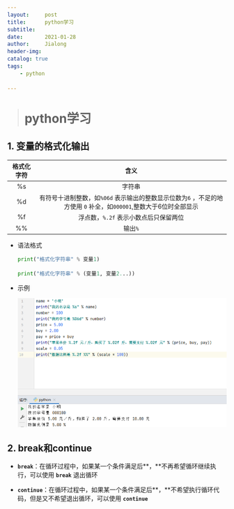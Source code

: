 ```yaml
---
layout:     post
title:      python学习
subtitle:   
date:       2021-01-28
author:     Jialong
header-img: 
catalog: true
tags:
    - python

---
```


> # python学习

## 1. 变量的格式化输出

| 格式化字符 |                             含义                             |
| :--------: | :----------------------------------------------------------: |
|     %s     |                            字符串                            |
|     %d     | 有符号十进制整数，如`%06d` 表示输出的整数显示位数为`6` ，不足的地方使用 `0` 补全，如`000001`,整数大于6位时全部显示 |
|     %f     |            浮点数，`%.2f` 表示小数点后只保留两位             |
|     %%     |                           输出`%`                            |

- 语法格式

  ```python
  print("格式化字符串" % 变量1)
  
  print("格式化字符串" % (变量1, 变量2...))
  ```

- 示例

  ![](https://raw.githubusercontent.com/Jialong-c/images/master/Blog/2021-1-28/变量的格式化输出.png)



## 2. break和continue

- **`break`**：在循环过程中，如果某一个条件满足后**，**不再希望循环继续执行，可以使用 **`break`** 退出循环

- **`continue`**：在循环过程中，如果某一个条件满足后**，**不希望执行循环代码，但是又不希望退出循环，可以使用 **`continue`**